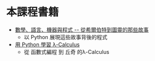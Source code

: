 # 本課程書籍

* [數學、語言、機器與程式 -- 從希爾伯特到圖靈的那些故事](py2theory/README.md)
    * 以 Python 展現這些故事背後的程式
* [用 Python 學習 λ-Calculus](py2lambda/README.md)
    * 從 函數式編程 到 丘奇 的λ-Calculus
